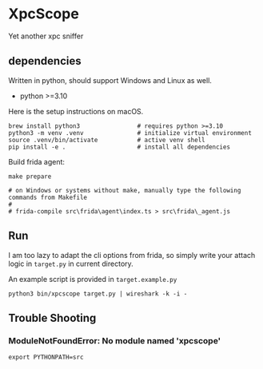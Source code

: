 # XpcScope

Yet another xpc sniffer

## dependencies

Written in python, should support Windows and Linux as well.

* python >=3.10

Here is the setup instructions on macOS.

```shell
brew install python3                # requires python >=3.10
python3 -m venv .venv               # initialize virtual environment
source .venv/bin/activate           # active venv shell
pip install -e .                    # install all dependencies
```

Build frida agent:

```shell
make prepare

# on Windows or systems without make, manually type the following commands from Makefile
#
# frida-compile src\frida\agent\index.ts > src\frida\_agent.js
```

## Run

I am too lazy to adapt the cli options from frida, so simply write your attach logic in `target.py` in current directory.

An example script is provided in `target.example.py`

```shell
python3 bin/xpcscope target.py | wireshark -k -i -
```

## Trouble Shooting

### ModuleNotFoundError: No module named 'xpcscope'

```shell
export PYTHONPATH=src
```


